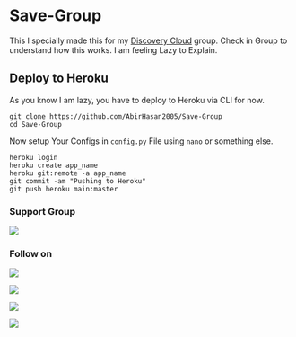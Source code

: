 # Save-Group
This I specially made this for my [Discovery Cloud](https://t.me/joinchat/O9WIjhCGHLo0YmQ0) group. Check in Group to understand how this works. I am feeling Lazy to Explain.

## Deploy to Heroku
As you know I am lazy, you have to deploy to Heroku via CLI for now.

```shell
git clone https://github.com/AbirHasan2005/Save-Group
cd Save-Group
```
Now setup Your Configs in `config.py` File using `nano` or something else.
```shell
heroku login
heroku create app_name
heroku git:remote -a app_name
git commit -am "Pushing to Heroku"
git push heroku main:master
```

### Support Group
<a href="https://t.me/linux_repo"><img src="https://img.shields.io/badge/Telegram-Join%20Telegram%20Group-blue.svg?logo=telegram"></a>

### Follow on
<p align="left">
<a href="https://github.com/AbirHasan2005"><img src="https://img.shields.io/badge/GitHub-Follow%20on%20GitHub-inactive.svg?logo=github"></a>
</p>
<p align="left">
<a href="https://twitter.com/AbirHasan2005"><img src="https://img.shields.io/badge/Twitter-Follow%20on%20Twitter-informational.svg?logo=twitter"></a>
</p>
<p align="left">
<a href="https://facebook.com/AbirHasan2005"><img src="https://img.shields.io/badge/Facebook-Follow%20on%20Facebook-blue.svg?logo=facebook"></a>
</p>
<p align="left">
<a href="https://instagram.com/AbirHasan2005"><img src="https://img.shields.io/badge/Instagram-Follow%20on%20Instagram-important.svg?logo=instagram"></a>
</p>
